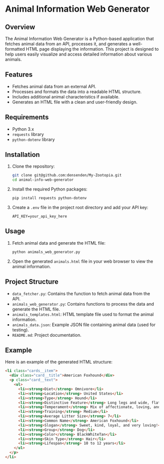 # Animal Information Web Generator

## Overview

The Animal Information Web Generator is a Python-based application that fetches animal data from an API, processes it, and generates a well-formatted HTML page displaying the information. This project is designed to help users easily visualize and access detailed information about various animals.

## Features

- Fetches animal data from an external API.
- Processes and formats the data into a readable HTML structure.
- Includes additional animal characteristics if available.
- Generates an HTML file with a clean and user-friendly design.

## Requirements

- Python 3.x
- `requests` library
- `python-dotenv` library

## Installation

1. Clone the repository:
    ```sh
    git clone git@github.com:densenden/My-Zootopia.git
    cd animal-info-web-generator
    ```

2. Install the required Python packages:
    ```sh
    pip install requests python-dotenv
    ```

3. Create a `.env` file in the project root directory and add your API key:
    ```env
    API_KEY=your_api_key_here
    ```

## Usage

1. Fetch animal data and generate the HTML file:
    ```sh
    python animals_web_generator.py
    ```

2. Open the generated `animals.html` file in your web browser to view the animal information.

## Project Structure

- `data_fetcher.py`: Contains the function to fetch animal data from the API.
- `animals_web_generator.py`: Contains functions to process the data and generate the HTML file.
- `animals_templates.html`: HTML template file used to format the animal information.
- `animals_data.json`: Example JSON file containing animal data (used for testing).
- `README.md`: Project documentation.

## Example

Here is an example of the generated HTML structure:

```html
<li class="cards__item">
  <div class="card__title">American Foxhound</div>
  <p class="card__text">
    <ul>
      <li><strong>Diet</strong> Omnivore</li>
      <li><strong>Location</strong> United States</li>
      <li><strong>Type</strong> Hound</li>
      <li><strong>Distinctive Feature</strong> Long legs and wide, flat ears</li>
      <li><strong>Temperament</strong> Mix of affectionate, loving, and stubborn</li>
      <li><strong>Training</strong> Medium</li>
      <li><strong>Average Litter Size</strong> 7</li>
      <li><strong>Common Name</strong> American Foxhound</li>
      <li><strong>Slogan</strong> Sweet, kind, loyal, and very loving!</li>
      <li><strong>Group</strong> Dog</li>
      <li><strong>Color</strong> BlackWhiteTan</li>
      <li><strong>Skin Type</strong> Hair</li>
      <li><strong>Lifespan</strong> 10 to 12 years</li>
    </ul>
  </p>
</li>